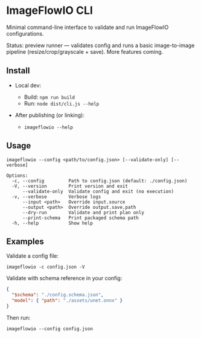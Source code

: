 # ImageFlowIO CLI

Minimal command-line interface to validate and run ImageFlowIO configurations.

Status: preview runner — validates config and runs a basic image-to-image pipeline (resize/crop/grayscale + save). More features coming.

## Install

- Local dev:

  - Build: `npm run build`
  - Run: `node dist/cli.js --help`

- After publishing (or linking):
  - `imageflowio --help`

## Usage

```
imageflowio --config <path/to/config.json> [--validate-only] [--verbose]

Options:
  -c, --config         Path to config.json (default: ./config.json)
  -V, --version        Print version and exit
      --validate-only  Validate config and exit (no execution)
  -v, --verbose        Verbose logs
      --input <path>   Override input.source
      --output <path>  Override output.save.path
      --dry-run        Validate and print plan only
      --print-schema   Print packaged schema path
  -h, --help           Show help
```

## Examples

Validate a config file:

```
imageflowio -c config.json -V
```

Validate with schema reference in your config:

```json
{
  "$schema": "./config.schema.json",
  "model": { "path": "./assets/unet.onnx" }
}
```

Then run:

```
imageflowio --config config.json
```
